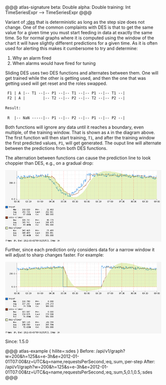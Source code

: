 @@@ atlas-signature
beta: Double
alpha: Double
training: Int
TimeSeriesExpr
-->
TimeSeriesExpr
@@@

Variant of [:des](des.md) that is deterministic as long as the step size does not
change. One of the common complaints with DES is that to get the same value for a given
time you must start feeding in data at exactly the same time. So for normal graphs
where it is computed using the window of the chart it will have slightly different
predictions for a given time. As it is often used for alerting this makes it
cumbersome to try and determine:

1. Why an alarm fired
2. When alarms would have fired for tuning

Sliding DES uses two DES functions and alternates between them. One will get trained
while the other is getting used, and then the one that was getting used will get reset and
the roles swapped.

```
 F1 | A |-- T1 --|-- P1 --|-- T1 --|-- P1 --|-- T1 --|
 F2 | A |        |-- T2 --|-- P2 --|-- T2 --|-- P2 --|

Result:

 R  |-- NaN -----|-- P1 --|-- P2 --|-- P1 --|-- P2 --|
```

Both functions will ignore any data until it reaches a boundary, even multiple, of the
training window. That is shown as `A` in the diagram above. The first function will
then start training, `T1`, and after the training window the first predicted values, `P1`,
will get generated. The ouput line will alternate between the predictions from both
DES functions.

The alternation between functions can cause the prediction line to look choppier than
DES, e.g., on a gradual drop:

![Gradual Drop](../../images/sdes-gradual-example.png)

Further, since each prediction only considers data for a narrow window it will adjust to
sharp changes faster. For example:

![Sharp Drop](../../images/sdes-sharp-example.png)

Since: 1.5.0

@@@ atlas-example { hilite=:sdes }
Before: /api/v1/graph?w=200&h=125&s=e-3h&e=2012-01-01T07:00&tz=UTC&q=name,requestsPerSecond,:eq,:sum,:per-step
After: /api/v1/graph?w=200&h=125&s=e-3h&e=2012-01-01T07:00&tz=UTC&q=name,requestsPerSecond,:eq,:sum,5,0.1,0.5,:sdes
@@@
